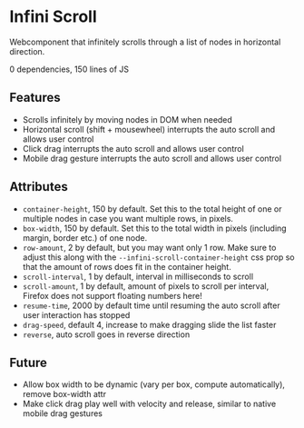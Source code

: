 # Infini Scroll

Webcomponent that infinitely scrolls through a list of nodes in horizontal direction.

0 dependencies, 150 lines of JS

## Features

- Scrolls infinitely by moving nodes in DOM when needed
- Horizontal scroll (shift + mousewheel) interrupts the auto scroll and allows user control
- Click drag interrupts the auto scroll and allows user control
- Mobile drag gesture interrupts the auto scroll and allows user control

## Attributes

- `container-height`, 150 by default. Set this to the total height of one or multiple nodes in case you want multiple rows, in pixels.
- `box-width`, 150 by default. Set this to the total width in pixels (including margin, border etc.) of one node.
- `row-amount`, 2 by default, but you may want only 1 row. Make sure to adjust this along with the `--infini-scroll-container-height` css prop so that the amount of rows does fit in the container height.
- `scroll-interval`, 1 by default, interval in milliseconds to scroll
- `scroll-amount`, 1 by default, amount of pixels to scroll per interval, Firefox does not support floating numbers here!
- `resume-time`, 2000 by default time until resuming the auto scroll after user interaction has stopped
- `drag-speed`, default 4, increase to make dragging slide the list faster
- `reverse`, auto scroll goes in reverse direction

## Future

- Allow box width to be dynamic (vary per box, compute automatically), remove box-width attr
- Make click drag play well with velocity and release, similar to native mobile drag gestures
